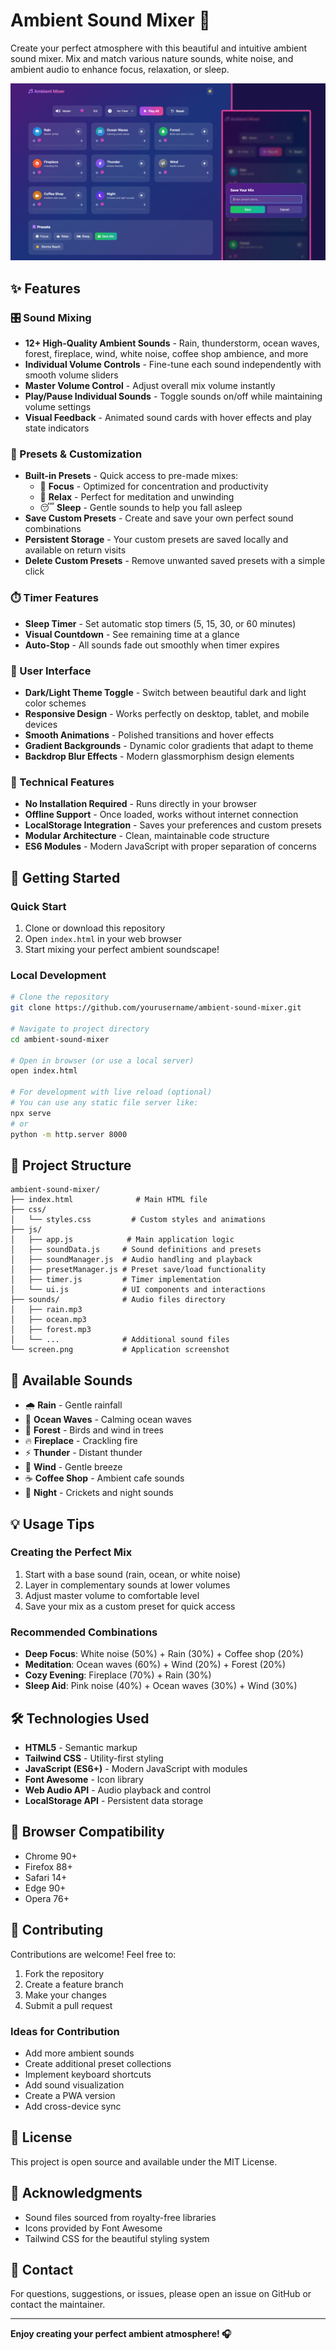 # Ambient Sound Mixer 🎵

Create your perfect atmosphere with this beautiful and intuitive ambient sound mixer. Mix and match various nature sounds, white noise, and ambient audio to enhance focus, relaxation, or sleep.

![Ambient Sound Mixer Screenshot](screen.png)

## ✨ Features

### 🎛️ Sound Mixing
- **12+ High-Quality Ambient Sounds** - Rain, thunderstorm, ocean waves, forest, fireplace, wind, white noise, coffee shop ambience, and more
- **Individual Volume Controls** - Fine-tune each sound independently with smooth volume sliders
- **Master Volume Control** - Adjust overall mix volume instantly
- **Play/Pause Individual Sounds** - Toggle sounds on/off while maintaining volume settings
- **Visual Feedback** - Animated sound cards with hover effects and play state indicators

### 🎨 Presets & Customization
- **Built-in Presets** - Quick access to pre-made mixes:
  - 🧠 **Focus** - Optimized for concentration and productivity
  - 🧘 **Relax** - Perfect for meditation and unwinding
  - 😴 **Sleep** - Gentle sounds to help you fall asleep
- **Save Custom Presets** - Create and save your own perfect sound combinations
- **Persistent Storage** - Your custom presets are saved locally and available on return visits
- **Delete Custom Presets** - Remove unwanted saved presets with a simple click

### ⏱️ Timer Features
- **Sleep Timer** - Set automatic stop timers (5, 15, 30, or 60 minutes)
- **Visual Countdown** - See remaining time at a glance
- **Auto-Stop** - All sounds fade out smoothly when timer expires

### 🎨 User Interface
- **Dark/Light Theme Toggle** - Switch between beautiful dark and light color schemes
- **Responsive Design** - Works perfectly on desktop, tablet, and mobile devices
- **Smooth Animations** - Polished transitions and hover effects
- **Gradient Backgrounds** - Dynamic color gradients that adapt to theme
- **Backdrop Blur Effects** - Modern glassmorphism design elements

### 🔧 Technical Features
- **No Installation Required** - Runs directly in your browser
- **Offline Support** - Once loaded, works without internet connection
- **LocalStorage Integration** - Saves your preferences and custom presets
- **Modular Architecture** - Clean, maintainable code structure
- **ES6 Modules** - Modern JavaScript with proper separation of concerns

## 🚀 Getting Started

### Quick Start
1. Clone or download this repository
2. Open `index.html` in your web browser
3. Start mixing your perfect ambient soundscape!

### Local Development
```bash
# Clone the repository
git clone https://github.com/yourusername/ambient-sound-mixer.git

# Navigate to project directory
cd ambient-sound-mixer

# Open in browser (or use a local server)
open index.html

# For development with live reload (optional)
# You can use any static file server like:
npx serve
# or
python -m http.server 8000
```

## 📁 Project Structure

```
ambient-sound-mixer/
├── index.html              # Main HTML file
├── css/
│   └── styles.css         # Custom styles and animations
├── js/
│   ├── app.js            # Main application logic
│   ├── soundData.js     # Sound definitions and presets
│   ├── soundManager.js  # Audio handling and playback
│   ├── presetManager.js # Preset save/load functionality
│   ├── timer.js         # Timer implementation
│   └── ui.js            # UI components and interactions
├── sounds/              # Audio files directory
│   ├── rain.mp3
│   ├── ocean.mp3
│   ├── forest.mp3
│   └── ...              # Additional sound files
└── screen.png           # Application screenshot

```

## 🎵 Available Sounds

- 🌧️ **Rain** - Gentle rainfall
- 🌊 **Ocean Waves** - Calming ocean waves
- 🌲 **Forest** - Birds and wind in trees
- 🔥 **Fireplace** - Crackling fire
- ⚡ **Thunder** - Distant thunder
- 💨 **Wind** - Gentle breeze
- ☕ **Coffee Shop** - Ambient cafe sounds
- 🌙 **Night** - Crickets and night sounds

## 💡 Usage Tips

### Creating the Perfect Mix
1. Start with a base sound (rain, ocean, or white noise)
2. Layer in complementary sounds at lower volumes
3. Adjust master volume to comfortable level
4. Save your mix as a custom preset for quick access

### Recommended Combinations
- **Deep Focus**: White noise (50%) + Rain (30%) + Coffee shop (20%)
- **Meditation**: Ocean waves (60%) + Wind (20%) + Forest (20%)
- **Cozy Evening**: Fireplace (70%) + Rain (30%)
- **Sleep Aid**: Pink noise (40%) + Ocean waves (30%) + Wind (30%)

## 🛠️ Technologies Used

- **HTML5** - Semantic markup
- **Tailwind CSS** - Utility-first styling
- **JavaScript (ES6+)** - Modern JavaScript with modules
- **Font Awesome** - Icon library
- **Web Audio API** - Audio playback and control
- **LocalStorage API** - Persistent data storage

## 📝 Browser Compatibility

- Chrome 90+
- Firefox 88+
- Safari 14+
- Edge 90+
- Opera 76+

## 🤝 Contributing

Contributions are welcome! Feel free to:
1. Fork the repository
2. Create a feature branch
3. Make your changes
4. Submit a pull request

### Ideas for Contribution
- Add more ambient sounds
- Create additional preset collections
- Implement keyboard shortcuts
- Add sound visualization
- Create a PWA version
- Add cross-device sync

## 📄 License

This project is open source and available under the MIT License.

## 🙏 Acknowledgments

- Sound files sourced from royalty-free libraries
- Icons provided by Font Awesome
- Tailwind CSS for the beautiful styling system

## 📧 Contact

For questions, suggestions, or issues, please open an issue on GitHub or contact the maintainer.

---

**Enjoy creating your perfect ambient atmosphere! 🎧**